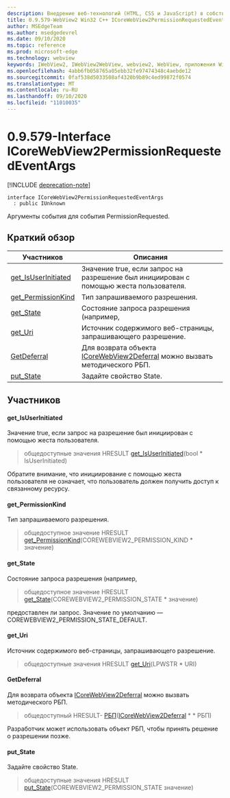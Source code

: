 ```yaml
---
description: Внедрение веб-технологий (HTML, CSS и JavaScript) в собственные приложения с помощью элемента управления Microsoft Edge WebView2
title: 0.9.579-WebView2 Win32 C++ ICoreWebView2PermissionRequestedEventArgs
author: MSEdgeTeam
ms.author: msedgedevrel
ms.date: 09/10/2020
ms.topic: reference
ms.prod: microsoft-edge
ms.technology: webview
keywords: IWebView2, IWebView2WebView, webview2, WebView, приложения Win32, Win32, EDGE, ICoreWebView2, ICoreWebView2Controller, управление браузером, EDGE HTML, ICoreWebView2PermissionRequestedEventArgs
ms.openlocfilehash: 4abb6fb058765a05ebb32fe97474348c4aebde12
ms.sourcegitcommit: 0faf538d5033508af4320b9b89c4ed99872f0574
ms.translationtype: MT
ms.contentlocale: ru-RU
ms.lasthandoff: 09/10/2020
ms.locfileid: "11010035"
---
```

# 0.9.579-Interface ICoreWebView2PermissionRequestedEventArgs 

[!INCLUDE [deprecation-note](../../includes/deprecation-note.md)]

```
interface ICoreWebView2PermissionRequestedEventArgs
  : public IUnknown
```

Аргументы события для события PermissionRequested.

## Краткий обзор

 Участников                        | Описания
--------------------------------|---------------------------------------------
[get_IsUserInitiated](#get_isuserinitiated) | Значение true, если запрос на разрешение был инициирован с помощью жеста пользователя.
[get_PermissionKind](#get_permissionkind) | Тип запрашиваемого разрешения.
[get_State](#get_state) | Состояние запроса разрешения (например,
[get_Uri](#get_uri) | Источник содержимого веб-страницы, запрашивающего разрешение.
[GetDeferral](#getdeferral) | Для возврата объекта [ICoreWebView2Deferral](icorewebview2deferral.md) можно вызвать методического РБП.
[put_State](#put_state) | Задайте свойство State.

## Участников

#### get_IsUserInitiated 

Значение true, если запрос на разрешение был инициирован с помощью жеста пользователя.

> общедоступные значения HRESULT [get_IsUserInitiated](#get_isuserinitiated)(bool * IsUserInitiated)

Обратите внимание, что инициирование с помощью жеста пользователя не означает, что пользователь должен получить доступ к связанному ресурсу.

#### get_PermissionKind 

Тип запрашиваемого разрешения.

> общедоступное значение HRESULT [get_PermissionKind](#get_permissionkind)(COREWEBVIEW2_PERMISSION_KIND * значение)

#### get_State 

Состояние запроса разрешения (например,

> общедоступное значение HRESULT [get_State](#get_state)(COREWEBVIEW2_PERMISSION_STATE * значение)

предоставлен ли запрос. Значение по умолчанию — COREWEBVIEW2_PERMISSION_STATE_DEFAULT.

#### get_Uri 

Источник содержимого веб-страницы, запрашивающего разрешение.

> общедоступные значения HRESULT [get_Uri](#get_uri)(LPWSTR * URI)

#### GetDeferral 

Для возврата объекта [ICoreWebView2Deferral](icorewebview2deferral.md) можно вызвать методического РБП.

> общедоступный HRESULT- [РБП](#getdeferral)([ICoreWebView2Deferral](icorewebview2deferral.md) * * РБП)

Разработчик может использовать объект РБП, чтобы принять решение о разрешении позже.

#### put_State 

Задайте свойство State.

> общедоступные значения HRESULT [put_State](#put_state)(COREWEBVIEW2_PERMISSION_STATE значение)

